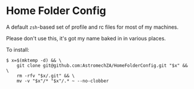 # Home Folder Config

A default `zsh`-based set of profile and rc files for most of my machines.

Please don't use this, it's got my name baked in in various places.

To install:

```
$ x=$(mktemp -d) && \
    git clone git@github.com:AstromechZA/HomeFolderConfig.git "$x" && \
    rm -rfv "$x/.git" && \
    mv -v "$x"/* "$x"/.* ~ --no-clobber
```
